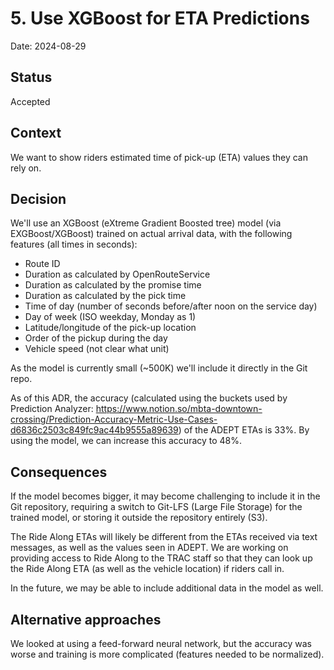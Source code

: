 # 5. Use XGBoost for ETA Predictions

Date: 2024-08-29

## Status

Accepted

## Context

We want to show riders estimated time of pick-up (ETA) values they can rely on.

## Decision

We'll use an XGBoost (eXtreme Gradient Boosted tree) model (via EXGBoost/XGBoost) trained on actual arrival data, with the following features (all times in seconds):

- Route ID
- Duration as calculated by OpenRouteService
- Duration as calculated by the promise time
- Duration as calculated by the pick time
- Time of day (number of seconds before/after noon on the service day)
- Day of week (ISO weekday, Monday as 1)
- Latitude/longitude of the pick-up location
- Order of the pickup during the day
- Vehicle speed (not clear what unit)

As the model is currently small (~500K) we'll include it directly in the Git repo.

As of this ADR, the accuracy (calculated using the buckets used by Prediction Analyzer: https://www.notion.so/mbta-downtown-crossing/Prediction-Accuracy-Metric-Use-Cases-d6836c2503c849fc9ac44b9555a89639) of the ADEPT ETAs is 33%. By using the model, we can increase this accuracy to 48%.

## Consequences

If the model becomes bigger, it may become challenging to include it in the Git repository, requiring a switch to Git-LFS (Large File Storage) for the trained model, or storing it outside the repository entirely (S3).

The Ride Along ETAs will likely be different from the ETAs received via text messages, as well as the values seen in ADEPT. We are working on providing access to Ride Along to the TRAC staff so that they can look up the Ride Along ETA (as well as the vehicle location) if riders call in.

In the future, we may be able to include additional data in the model as well.

## Alternative approaches

We looked at using a feed-forward neural network, but the accuracy was worse and
training is more complicated (features needed to be normalized).
